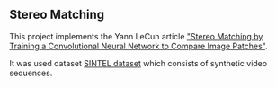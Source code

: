 ## Stereo Matching
This project implements the Yann LeCun article ["Stereo Matching by Training a Convolutional Neural
Network to Compare Image Patches"](https://arxiv.org/abs/1510.05970).

It was used dataset [SINTEL dataset](http://sintel.is.tue.mpg.de/) which consists of synthetic video sequences.
